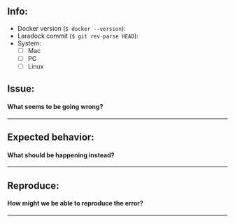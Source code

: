 ## Info:
- Docker version (`$ docker --version`):
- Laradock commit (`$ git rev-parse HEAD`):
- System:
	- [ ] Mac
	- [ ] PC
	- [ ] Linux

## Issue:
#### What seems to be going wrong?

_____

## Expected behavior:
#### What should be happening instead?

_____

## Reproduce:
#### How might we be able to reproduce the error?

_____

